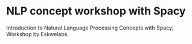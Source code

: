 # NLP concept workshop with Spacy

Introduction to Natural Language Processing Concepts with Spacy;
Workshop by Eskwelabs.
